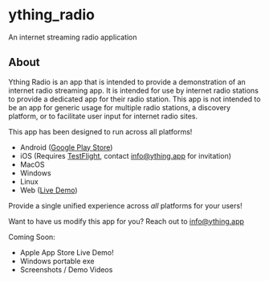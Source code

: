 # ything_radio

An internet streaming radio application

## About

Ything Radio is an app that is intended to provide a demonstration of an internet radio streaming app.
It is intended for use by internet radio stations to provide a dedicated app for their radio station.
This app is not intended to be an app for generic usage for multiple radio stations, a discovery platform,
or to facilitate user input for internet radio sites.

This app has been designed to run across all platforms!

- Android ([Google Play Store](https://play.google.com/store/apps/details?id=net.ything.radio.android))
- iOS (Requires [TestFlight](https://itunes.apple.com/us/app/testflight/id899247664?mt=8), contact info@ything.app for invitation)
- MacOS
- Windows
- Linux
- Web ([Live Demo](https://radio-demo.ything.app/))

Provide a single unified experience across *all* platforms for your users!

Want to have us modify this app for you? Reach out to info@ything.app

Coming Soon:

- Apple App Store Live Demo!
- Windows portable exe
- Screenshots / Demo Videos
